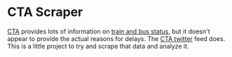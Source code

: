 CTA Scraper
==============

[CTA](http://www.transitchicago.com/) provides lots of information on [train and bus status](http://www.transitchicago.com/developers/), but it doesn't appear to provide the actual reasons for delays. The [CTA twitter](https://twitter.com/cta) feed does. This is a little project to try and scrape that data and analyze it. 
